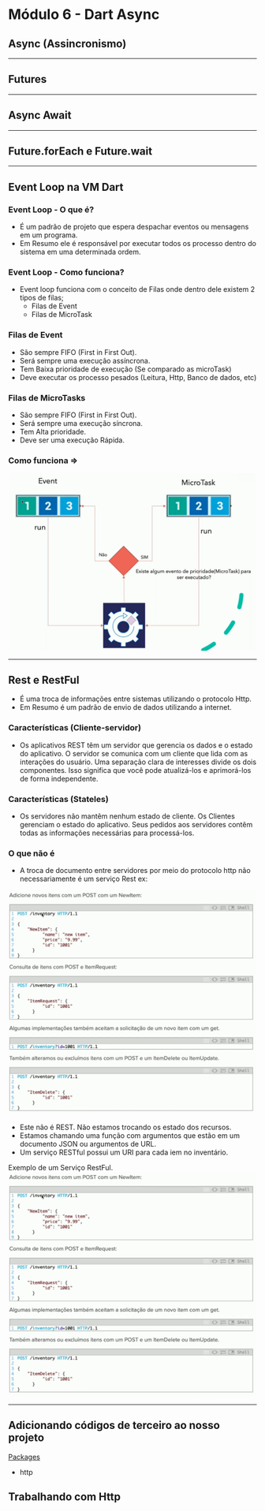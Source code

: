 # Módulo 6 - Dart Async

## Async (Assincronismo)
---
## Futures
---
## Async Await
---
## Future.forEach e Future.wait

---
## Event Loop na VM Dart

### Event Loop - O que é?
- É um padrão de projeto que espera despachar eventos ou mensagens em um programa.
- Em Resumo ele é responsável por executar todos os processo dentro do sistema em uma determinada ordem.
### Event Loop - Como funciona?
- Event loop funciona com o conceito de Filas onde dentro dele existem 2 tipos de filas;
  - Filas de Event
  - Filas de MicroTask

### Filas de Event
- São sempre FIFO (First in First Out).
- Será sempre uma execução assíncrona.
- Tem Baixa prioridade de execução (Se comparado as microTask)
- Deve executar os processo pesados (Leitura, Http, Banco de dados, etc)

### Filas de MicroTasks
- São sempre FIFO (First in First Out).
- Será sempre uma execução síncrona.
- Tem Alta prioridade.
- Deve ser uma execução Rápida.

### Como funciona =>
<img src="assets/event-loop-1.png"/>

---

## Rest e RestFul

- É uma troca de informações entre sistemas utilizando o protocolo Http.
- Em Resumo é um padrão de envio de dados utilizando a internet.

### Características (Cliente-servidor)
- Os aplicativos REST têm um servidor que gerencia os dados e o estado do aplicativo. O servidor se comunica com um cliente que lida com as interações do usuário. Uma separação clara de interesses divide os dois componentes. Isso significa que você pode atualizá-los e aprimorá-los de forma independente.
### Características (Stateles)
- Os servidores não mantêm nenhum estado de cliente. Os Clientes gerenciam o estado do aplicativo. Seus pedidos aos servidores contêm todas as informações necessárias para processá-los.

### O que não é
- A troca de documento entre servidores por meio do protocolo http não necessariamente é um serviço Rest ex:
<img src="assets/rest-1.png"/>

- Este não é REST. Não estamos trocando os estado dos recursos.
- Estamos chamando uma função com argumentos que estão em um documento JSON ou argumentos de URL.
- Um serviço RESTful possui um URI para cada iem no inventário.

Exemplo de um Serviço RestFul.
<img src="assets/rest-1.png"/>


---

## Adicionando códigos de terceiro ao nosso projeto

[Packages](https://pub.dev)
- http

## Trabalhando com Http